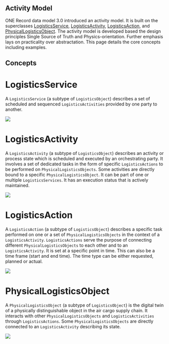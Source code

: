 ## Activity Model

ONE Record data model 3.0 introduced an activity model. It is built on the superclasses [LogisticsService](https://onerecord.iata.org/ns/cargo#LogisticsService), [LogisticsActivity](https://onerecord.iata.org/ns/cargo#LogisticsActivity), [LogisticsAction](https://onerecord.iata.org/ns/cargo#LogisticsAction), and [PhysicalLogisticsObject](https://onerecord.iata.org/ns/cargo#PhysicalLogisticsObject).
The activity model is developed based the design principles Single Source of Truth and Physics-orientation. Further emphasis lays on practicality over abstractation.
This page details the core concepts including examples.

## Concepts

# LogisticsService

A `LogisticsService` (a subtype of `LogisticsObject`) describes a set of scheduled and sequenced `LogisticsActivities` provided by one party to another.

<img src="./img/DM-ActivityModel-LogisticsService.png" style="scale: 100%">

# LogisticsActivity

A `LogisticsActivity` (a subtype of `LogisticsObject`) describes an activity or process state which is scheduled and executed by an orchestrating party.
It involves a set of dedicated tasks in the form of specific `LogisticsActions` to be performed on `PhysicalLogisticsObjects`. 
Some activities are directly bound to a specific `PhysicalLogisticsObject`. 
It can be part of one or multiple `LogisticsServices`. 
It has an execution status that is actively maintained.

<img src="./img/DM-ActivityModel-LogisticsActivity.png" style="scale: 100%">

# LogisticsAction

A `LogisticsAction` (a subtype of `LogisticsObject`) describes a specific task performed on one or a set of `PhysicalLogisticsObjects` in the context of a `LogisticsActivity`.
`LogisticsActions` serve the purpose of connecting different `PhysicalLogisticsObjects` to each other and to an `LogisticsActivity`.
It is set at a specific point in time. This can also be a time frame (start and end time). The time type can be either requested, planned or actual.

<img src="./img/DM-ActivityModel-LogisticsAction.png" style="scale: 100%">

# PhysicalLogisticsObject

A `PhysicalLogisticsObject` (a subtype of `LogisticsObject`) is the digital twin of a physically distinguishable object in the air cargo supply chain. 
It interacts with other `PhysicalLogisticsObjects` and `LogisticsActivities` through `LogisticsActions`.
Some `PhysicalLogisticsObjects` are directly connected to an `LogisticsActivity` describing its state.

<img src="./img/DM-ActivityModel-PhysicalLogisticsObject.png" style="scale: 100%">
